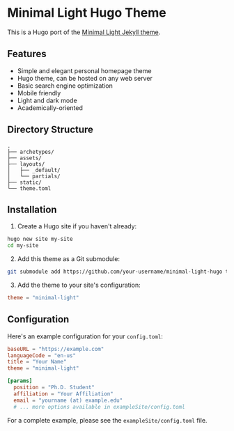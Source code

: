 # Minimal Light Hugo Theme

This is a Hugo port of the [Minimal Light Jekyll theme](https://github.com/yaoyao-liu/minimal-light).

## Features

- Simple and elegant personal homepage theme
- Hugo theme, can be hosted on any web server
- Basic search engine optimization
- Mobile friendly
- Light and dark mode
- Academically-oriented

## Directory Structure

```
.
├── archetypes/
├── assets/
├── layouts/
│   ├── _default/
│   └── partials/
├── static/
└── theme.toml
```

## Installation

1. Create a Hugo site if you haven't already:
```bash
hugo new site my-site
cd my-site
```

2. Add this theme as a Git submodule:
```bash
git submodule add https://github.com/your-username/minimal-light-hugo themes/minimal-light
```

3. Add the theme to your site's configuration:
```toml
theme = "minimal-light"
```

## Configuration

Here's an example configuration for your `config.toml`:

```toml
baseURL = "https://example.com"
languageCode = "en-us"
title = "Your Name"
theme = "minimal-light"

[params]
  position = "Ph.D. Student"
  affiliation = "Your Affiliation"
  email = "yourname (at) example.edu"
  # ... more options available in exampleSite/config.toml
```

For a complete example, please see the `exampleSite/config.toml` file.
